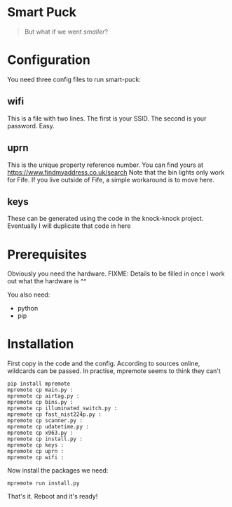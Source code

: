 # Smart Puck
> But what if we went _smaller_?

# Configuration
You need three config files to run smart-puck:

## wifi
This is a file with two lines. The first is your SSID. The second is your password. Easy.

## uprn
This is the unique property reference number. You can find yours at https://www.findmyaddress.co.uk/search
Note that the bin lights only work for Fife. If you live outside of Fife, a simple workaround is to move here.

## keys
These can be generated using the code in the knock-knock project. Eventually I will duplicate that code in here

# Prerequisites
Obviously you need the hardware. 
FIXME: Details to be filled in once I work out what the hardware is ^^

You also need:
   * python
   * pip

# Installation

First copy in the code and the config. According to sources online, wildcards can be passed. In practise, mpremote seems to think they can't

```shell
pip install mpremote
mpremote cp main.py :
mpremote cp airtag.py :
mpremote cp bins.py :
mpremote cp illuminated_switch.py :
mpremote cp fast_nist224p.py :
mpremote cp scanner.py : 
mpremote cp udatetime.py :
mpremote cp x963.py :
mpremote cp install.py :
mpremote cp keys :
mpremote cp uprn :
mpremote cp wifi :
```

Now install the packages we need:
```shell
mpremote run install.py
```

That's it. Reboot and it's ready!